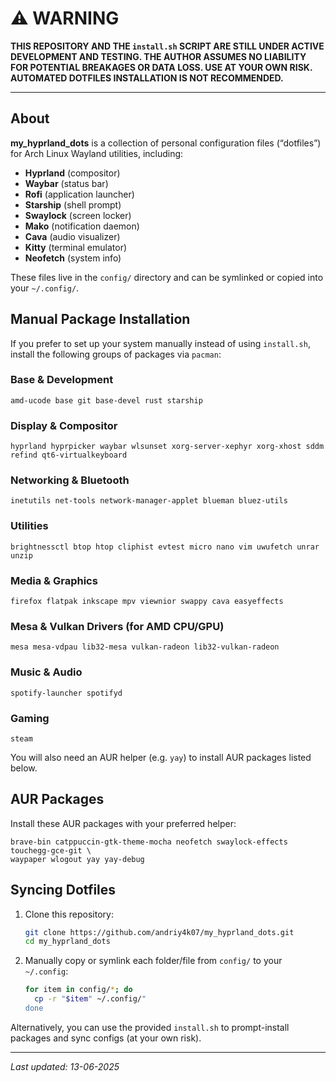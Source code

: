 # ⚠️ WARNING

**THIS REPOSITORY AND THE `install.sh` SCRIPT ARE STILL UNDER ACTIVE DEVELOPMENT AND TESTING. THE AUTHOR ASSUMES NO LIABILITY FOR POTENTIAL BREAKAGES OR DATA LOSS. USE AT YOUR OWN RISK. AUTOMATED DOTFILES INSTALLATION IS **NOT** RECOMMENDED.**

---

## About

**my_hyprland_dots** is a collection of personal configuration files (“dotfiles”) for Arch Linux Wayland utilities, including:

- **Hyprland** (compositor)
- **Waybar** (status bar)
- **Rofi** (application launcher)
- **Starship** (shell prompt)
- **Swaylock** (screen locker)
- **Mako** (notification daemon)
- **Cava** (audio visualizer)
- **Kitty** (terminal emulator)
- **Neofetch** (system info)

These files live in the `config/` directory and can be symlinked or copied into your `~/.config/`.

## Manual Package Installation

If you prefer to set up your system manually instead of using `install.sh`, install the following groups of packages via `pacman`: 

### Base & Development
```
amd-ucode base git base-devel rust starship
```

### Display & Compositor
```
hyprland hyprpicker waybar wlsunset xorg-server-xephyr xorg-xhost sddm refind qt6-virtualkeyboard
```

### Networking & Bluetooth
```
inetutils net-tools network-manager-applet blueman bluez-utils
```

### Utilities
```
brightnessctl btop htop cliphist evtest micro nano vim uwufetch unrar unzip
```

### Media & Graphics
```
firefox flatpak inkscape mpv viewnior swappy cava easyeffects
```

### Mesa & Vulkan Drivers (for AMD CPU/GPU)
```
mesa mesa-vdpau lib32-mesa vulkan-radeon lib32-vulkan-radeon
```

### Music & Audio
```
spotify-launcher spotifyd
```

### Gaming
```
steam
```

You will also need an AUR helper (e.g. `yay`) to install AUR packages listed below.

## AUR Packages

Install these AUR packages with your preferred helper:

```
brave-bin catppuccin-gtk-theme-mocha neofetch swaylock-effects touchegg-gce-git \
waypaper wlogout yay yay-debug
```

## Syncing Dotfiles

1. Clone this repository:
   ```bash
   git clone https://github.com/andriy4k07/my_hyprland_dots.git
   cd my_hyprland_dots
   ```
2. Manually copy or symlink each folder/file from `config/` to your `~/.config`:
   ```bash
   for item in config/*; do
     cp -r "$item" ~/.config/"
   done
   ```

Alternatively, you can use the provided `install.sh` to prompt-install packages and sync configs (at your own risk).

---

*Last updated: 13-06-2025*
